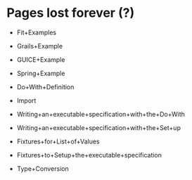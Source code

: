 
# Pages lost forever (?)

* Fit+Examples
* Grails+Example
* GUICE+Example
* Spring+Example

* Do+With+Definition
* Import
* Writing+an+executable+specification+with+the+Do+With
* Writing+an+executable+specification+with+the+Set+up

* Fixtures+for+List+of+Values
* Fixtures+to+Setup+the+executable+specification
* Type+Conversion
